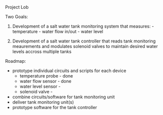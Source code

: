 Project Lob

Two Goals:
  1) Development of a salt water tank monitoring system that measures:
    - temperature
    - water flow in/out
    - water level

  2) Development of a salt water tank controller that reads tank monitoring
  meaurements and modulates solenoid valves to maintain desired water levels
  accross multiple tanks

Roadmap:
  - prototype individual circuits and scripts for each device
    - temperature probe    - done
    - water flow sensor    - done
    - water level sensor   -
    - solenoid valve       -
  - combine circuits/software for tank monitoring unit
  - deliver tank monitoring unit(s)
  - prototype software for the tank controller
